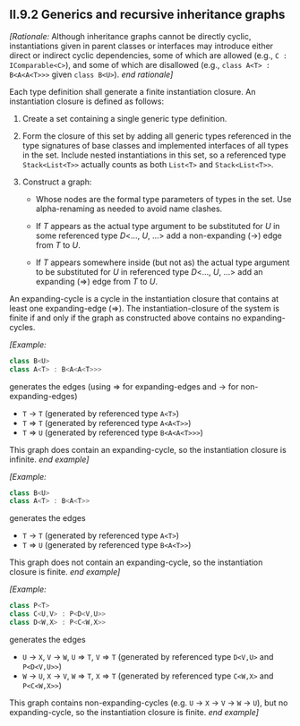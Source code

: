 ## II.9.2 Generics and recursive inheritance graphs

_[Rationale:_ Although inheritance graphs cannot be directly cyclic, instantiations given in parent classes or interfaces may introduce either direct or indirect cyclic dependencies, some of which are allowed (e.g., `C : IComparable<C>`), and some of which are disallowed (e.g., `class A<T> : B<A<A<T>>>` given `class B<U>`). _end rationale]_

Each type definition shall generate a finite instantiation closure. An instantiation closure is defined as follows:

 1. Create a set containing a single generic type definition.

 2. Form the closure of this set by adding all generic types referenced in the type signatures of base classes and implemented interfaces of all types in the set. Include nested instantiations in this set, so a referenced type `Stack<List<T>>` actually counts as both `List<T>` and `Stack<List<T>>`.

 3. Construct a graph:

     * Whose nodes are the formal type parameters of types in the set. Use alpha-renaming as needed to avoid name clashes.

     * If _T_ appears as the actual type argument to be substituted for _U_ in some referenced type _D_\<&hellip;, _U_, &hellip;\> add a non-expanding (&rarr;) edge from _T_ to _U_.

     * If _T_ appears somewhere inside (but not as) the actual type argument to be substituted for _U_ in referenced type _D_\<&hellip;, _U_, &hellip;\> add an expanding (&rArr;) edge from _T_ to _U_.

An expanding-cycle is a cycle in the instantiation closure that contains at least one expanding-edge (&rArr;). The instantiation-closure of the system is finite if and only if the graph as constructed above contains no expanding-cycles.

_[Example:_

 ```csharp
 class B<U>
 class A<T> : B<A<A<T>>>
 ```

generates the edges (using &rArr; for expanding-edges and &rarr; for non-expanding-edges)

 * `T` &rarr; `T` (generated by referenced type `A<T>`)
 * `T` &rArr; `T` (generated by referenced type `A<A<T>>`)
 * `T` &rArr; `U` (generated by referenced type `B<A<A<T>>>`)

This graph does contain an expanding-cycle, so the instantiation closure is infinite. _end example]_

_[Example:_

 ```csharp
 class B<U>
 class A<T> : B<A<T>>
 ```

generates the edges

 * `T` &rarr; `T` (generated by referenced type `A<T>`)
 * `T` &rArr; `U` (generated by referenced type `B<A<T>>`)

This graph does not contain an expanding-cycle, so the instantiation closure is finite. _end example]_

_[Example:_

 ```csharp
 class P<T>
 class C<U,V> : P<D<V,U>>
 class D<W,X> : P<C<W,X>>
 ```

generates the edges

 * `U` &rarr; `X`, `V` &rarr; `W`, `U` &rArr; `T`, `V` &rArr; `T` (generated by referenced type `D<V,U>` and `P<D<V,U>>`)
 * `W` &rarr; `U`, `X` &rarr; `V`, `W` &rArr; `T`, `X` => `T` (generated by referenced type `C<W,X>` and `P<C<W,X>>`)

This graph contains non-expanding-cycles (e.g. `U` &rarr; `X` &rarr; `V` &rarr; `W` &rarr; `U`), but no expanding-cycle, so the instantiation closure is finite. _end example]_
